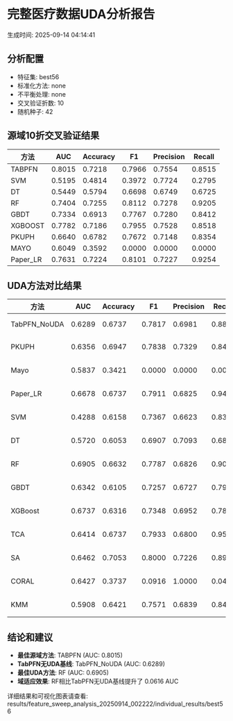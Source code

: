 # 完整医疗数据UDA分析报告

生成时间: 2025-09-14 04:14:41

## 分析配置

- 特征集: best56
- 标准化方法: none
- 不平衡处理: none
- 交叉验证折数: 10
- 随机种子: 42

## 源域10折交叉验证结果

| 方法 | AUC | Accuracy | F1 | Precision | Recall |
|------|-----|----------|----|-----------| -------|
| TABPFN | 0.8015 | 0.7218 | 0.7966 | 0.7554 | 0.8515 |
| SVM | 0.5195 | 0.4814 | 0.3972 | 0.7724 | 0.2795 |
| DT | 0.5449 | 0.5794 | 0.6698 | 0.6749 | 0.6725 |
| RF | 0.7404 | 0.7255 | 0.8112 | 0.7278 | 0.9205 |
| GBDT | 0.7334 | 0.6913 | 0.7767 | 0.7280 | 0.8412 |
| XGBOOST | 0.7782 | 0.7186 | 0.7955 | 0.7528 | 0.8518 |
| PKUPH | 0.6640 | 0.6782 | 0.7672 | 0.7148 | 0.8354 |
| MAYO | 0.6049 | 0.3592 | 0.0000 | 0.0000 | 0.0000 |
| Paper_LR | 0.7631 | 0.7224 | 0.8101 | 0.7227 | 0.9254 |

## UDA方法对比结果

| 方法 | AUC | Accuracy | F1 | Precision | Recall | 类型 |
|------|-----|----------|----|-----------| -------|------|
| TabPFN_NoUDA | 0.6289 | 0.6737 | 0.7817 | 0.6981 | 0.8880 | TabPFN基线 |
| PKUPH | 0.6356 | 0.6947 | 0.7838 | 0.7329 | 0.8474 | 传统基线 |
| Mayo | 0.5837 | 0.3421 | 0.0000 | 0.0000 | 0.0000 | 传统基线 |
| Paper_LR | 0.6678 | 0.6737 | 0.7911 | 0.6825 | 0.9429 | 传统基线 |
| SVM | 0.4288 | 0.6158 | 0.7367 | 0.6623 | 0.8391 | 机器学习基线 |
| DT | 0.5720 | 0.6053 | 0.6907 | 0.7093 | 0.6821 | 机器学习基线 |
| RF | 0.6905 | 0.6632 | 0.7787 | 0.6826 | 0.9096 | 机器学习基线 |
| GBDT | 0.6342 | 0.6105 | 0.7257 | 0.6727 | 0.7910 | 机器学习基线 |
| XGBoost | 0.6737 | 0.6316 | 0.7348 | 0.6952 | 0.7827 | 机器学习基线 |
| TCA | 0.6414 | 0.6737 | 0.7933 | 0.6800 | 0.9520 | UDA方法 |
| SA | 0.6462 | 0.7053 | 0.8000 | 0.7226 | 0.8960 | UDA方法 |
| CORAL | 0.6427 | 0.3737 | 0.0916 | 1.0000 | 0.0480 | UDA方法 |
| KMM | 0.5908 | 0.6421 | 0.7571 | 0.6839 | 0.8480 | UDA方法 |

## 结论和建议

- **最佳源域方法**: TABPFN (AUC: 0.8015)
- **TabPFN无UDA基线**: TabPFN_NoUDA (AUC: 0.6289)
- **最佳UDA方法**: RF (AUC: 0.6905)
- **域适应效果**: RF相比TabPFN无UDA基线提升了 0.0616 AUC

详细结果和可视化图表请查看: results/feature_sweep_analysis_20250914_002222/individual_results/best56